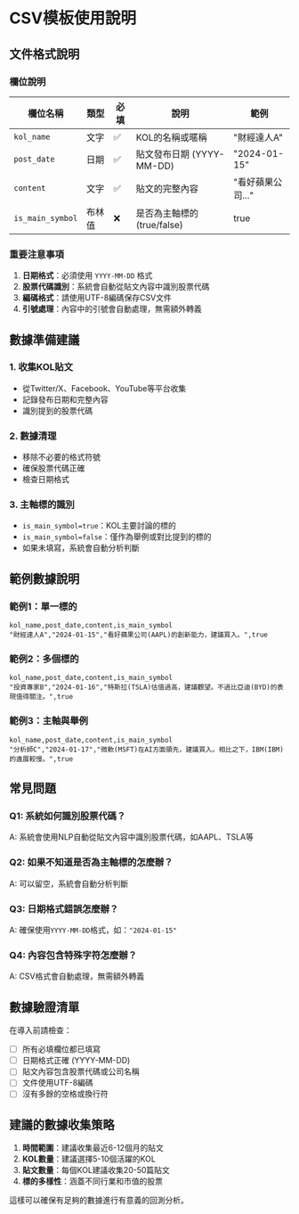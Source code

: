 # CSV模板使用說明

## 文件格式說明

### 欄位說明

| 欄位名稱 | 類型 | 必填 | 說明 | 範例 |
|---------|------|------|------|------|
| `kol_name` | 文字 | ✅ | KOL的名稱或暱稱 | "財經達人A" |
| `post_date` | 日期 | ✅ | 貼文發布日期 (YYYY-MM-DD) | "2024-01-15" |
| `content` | 文字 | ✅ | 貼文的完整內容 | "看好蘋果公司..." |
| `is_main_symbol` | 布林值 | ❌ | 是否為主軸標的 (true/false) | true |

### 重要注意事項

1. **日期格式**：必須使用 `YYYY-MM-DD` 格式
2. **股票代碼識別**：系統會自動從貼文內容中識別股票代碼
3. **編碼格式**：請使用UTF-8編碼保存CSV文件
4. **引號處理**：內容中的引號會自動處理，無需額外轉義

## 數據準備建議

### 1. 收集KOL貼文
- 從Twitter/X、Facebook、YouTube等平台收集
- 記錄發布日期和完整內容
- 識別提到的股票代碼

### 2. 數據清理
- 移除不必要的格式符號
- 確保股票代碼正確
- 檢查日期格式

### 3. 主軸標的識別
- `is_main_symbol=true`：KOL主要討論的標的
- `is_main_symbol=false`：僅作為舉例或對比提到的標的
- 如果未填寫，系統會自動分析判斷

## 範例數據說明

### 範例1：單一標的
```csv
kol_name,post_date,content,is_main_symbol
"財經達人A","2024-01-15","看好蘋果公司(AAPL)的創新能力，建議買入。",true
```

### 範例2：多個標的
```csv
kol_name,post_date,content,is_main_symbol
"投資專家B","2024-01-16","特斯拉(TSLA)估值過高，建議觀望。不過比亞迪(BYD)的表現值得關注。",true
```

### 範例3：主軸與舉例
```csv
kol_name,post_date,content,is_main_symbol
"分析師C","2024-01-17","微軟(MSFT)在AI方面領先，建議買入。相比之下，IBM(IBM)的進展較慢。",true
```

## 常見問題

### Q1: 系統如何識別股票代碼？
A: 系統會使用NLP自動從貼文內容中識別股票代碼，如AAPL、TSLA等

### Q2: 如果不知道是否為主軸標的怎麼辦？
A: 可以留空，系統會自動分析判斷

### Q3: 日期格式錯誤怎麼辦？
A: 確保使用`YYYY-MM-DD`格式，如：`"2024-01-15"`

### Q4: 內容包含特殊字符怎麼辦？
A: CSV格式會自動處理，無需額外轉義

## 數據驗證清單

在導入前請檢查：
- [ ] 所有必填欄位都已填寫
- [ ] 日期格式正確 (YYYY-MM-DD)
- [ ] 貼文內容包含股票代碼或公司名稱
- [ ] 文件使用UTF-8編碼
- [ ] 沒有多餘的空格或換行符

## 建議的數據收集策略

1. **時間範圍**：建議收集最近6-12個月的貼文
2. **KOL數量**：建議選擇5-10個活躍的KOL
3. **貼文數量**：每個KOL建議收集20-50篇貼文
4. **標的多樣性**：涵蓋不同行業和市值的股票

這樣可以確保有足夠的數據進行有意義的回測分析。 